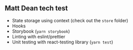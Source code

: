 ## Matt Dean tech test

- State storage using context (check out the `store` folder)
- Hooks
- Storybook (`yarn storybook`)
- Linting with eslint/prettier
- Unit testing with react-testing library (`yarn test`)